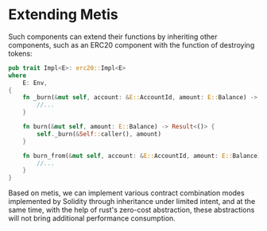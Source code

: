# Extending Metis
Such components can extend their functions by inheriting other components, such as an ERC20 component with the function of destroying tokens:

```rust
pub trait Impl<E>: erc20::Impl<E>
where
    E: Env,
{
    fn _burn(&mut self, account: &E::AccountId, amount: E::Balance) -> Result<()> {
        //...
    }

    fn burn(&mut self, amount: E::Balance) -> Result<()> {
        self._burn(&Self::caller(), amount)
    }

    fn burn_from(&mut self, account: &E::AccountId, amount: E::Balance) -> Result<()> {
        //...
    }
}
```

Based on metis, we can implement various contract combination modes implemented by Solidity through inheritance under limited intent, and at the same time, with the help of rust's zero-cost abstraction, these abstractions will not bring additional performance consumption.